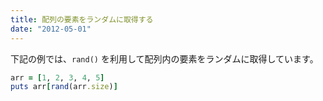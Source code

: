 ```yaml
---
title: 配列の要素をランダムに取得する
date: "2012-05-01"
---
```


下記の例では、`rand()` を利用して配列内の要素をランダムに取得しています。

```ruby
arr = [1, 2, 3, 4, 5]
puts arr[rand(arr.size)]
```

